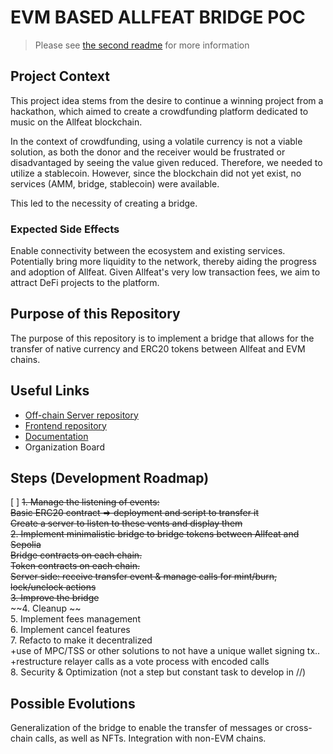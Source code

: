 # EVM BASED ALLFEAT BRIDGE POC

> Please see [the second readme](hardhat/README.md) for more information

## Project Context

This project idea stems from the desire to continue a winning project from a hackathon, which aimed to create a crowdfunding platform dedicated to music on the Allfeat blockchain.

In the context of crowdfunding, using a volatile currency is not a viable solution, as both the donor and the receiver would be frustrated or disadvantaged by seeing the value given reduced. Therefore, we needed to utilize a stablecoin. However, since the blockchain did not yet exist, no services (AMM, bridge, stablecoin) were available.

This led to the necessity of creating a bridge.

### Expected Side Effects

Enable connectivity between the ecosystem and existing services.
Potentially bring more liquidity to the network, thereby aiding the progress and adoption of Allfeat.
Given Allfeat's very low transaction fees, we aim to attract DeFi projects to the platform.

## Purpose of this Repository

The purpose of this repository is to implement a bridge that allows for the transfer of native currency and ERC20 tokens between Allfeat and EVM chains.

## Useful Links

- [Off-chain Server repository](https://github.com/AlyraButerin/bridge-relay-poc)
- [Frontend repository](https://github.com/AlyraButerin/allfunding-bridge-ui)
- [Documentation](https://github.com/AlyraButerin/Allfunding-project-doc)
- Organization Board

## Steps (Development Roadmap)

[ ] ~~1. Manage the listening of events:~~  
~~Basic ERC20 contract => deployment and script to transfer it~~  
~~Create a server to listen to these vents and display them~~  
~~2. Implement minimalistic bridge to bridge tokens between Allfeat and Sepolia~~  
~~Bridge contracts on each chain.~~  
~~Token contracts on each chain.~~  
~~Server side: receive transfer event & manage calls for mint/burn, lock/unclock actions~~  
~~3. Improve the bridge~~  
~~4. Cleanup ~~  
5. Implement fees management  
6. Implement cancel features  
7. Refacto to make it decentralized  
+use of MPC/TSS or other solutions to not have a unique wallet signing tx..  
+restructure relayer calls as a vote process with encoded calls  
8. Security & Optimization (not a step but constant task to develop in //)

## Possible Evolutions

Generalization of the bridge to enable the transfer of messages or cross-chain calls, as well as NFTs.
Integration with non-EVM chains.
